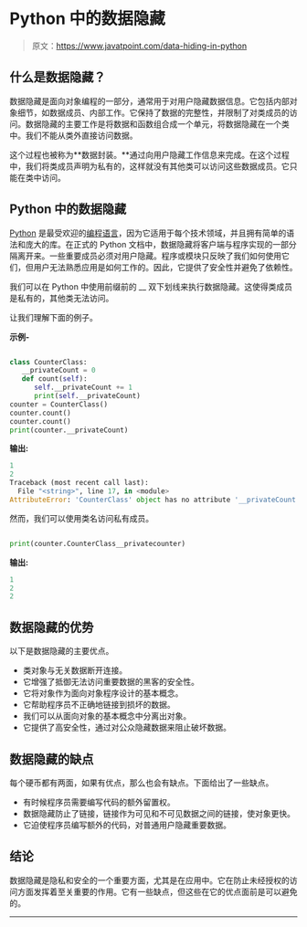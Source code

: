 # Python 中的数据隐藏

> 原文：<https://www.javatpoint.com/data-hiding-in-python>

## 什么是数据隐藏？

数据隐藏是面向对象编程的一部分，通常用于对用户隐藏数据信息。它包括内部对象细节，如数据成员、内部工作。它保持了数据的完整性，并限制了对类成员的访问。数据隐藏的主要工作是将数据和函数组合成一个单元，将数据隐藏在一个类中。我们不能从类外直接访问数据。

这个过程也被称为**数据封装。**通过向用户隐藏工作信息来完成。在这个过程中，我们将类成员声明为私有的，这样就没有其他类可以访问这些数据成员。它只能在类中访问。

## Python 中的数据隐藏

[Python](https://www.javatpoint.com/python-tutorial) 是最受欢迎的[编程语言](https://www.javatpoint.com/programming-language)，因为它适用于每个技术领域，并且拥有简单的语法和庞大的库。在正式的 Python 文档中，数据隐藏将客户端与程序实现的一部分隔离开来。一些重要成员必须对用户隐藏。程序或模块只反映了我们如何使用它们，但用户无法熟悉应用是如何工作的。因此，它提供了安全性并避免了依赖性。

我们可以在 Python 中使用前缀前的 __ 双下划线来执行数据隐藏。这使得类成员是私有的，其他类无法访问。

让我们理解下面的例子。

**示例-**

```py

class CounterClass:
   __privateCount = 0
   def count(self):
      self.__privateCount += 1
      print(self.__privateCount)
counter = CounterClass()
counter.count()
counter.count()
print(counter.__privateCount)

```

**输出:**

```py
1
2
Traceback (most recent call last):
  File "<string>", line 17, in <module>
AttributeError: 'CounterClass' object has no attribute '__privateCount'

```

然而，我们可以使用类名访问私有成员。

```py

print(counter.CounterClass__privatecounter)

```

**输出:**

```py
1
2
2 

```

## 数据隐藏的优势

以下是数据隐藏的主要优点。

*   类对象与无关数据断开连接。
*   它增强了抵御无法访问重要数据的黑客的安全性。
*   它将对象作为面向对象程序设计的基本概念。
*   它帮助程序员不正确地链接到损坏的数据。
*   我们可以从面向对象的基本概念中分离出对象。
*   它提供了高安全性，通过对公众隐藏数据来阻止破坏数据。

## 数据隐藏的缺点

每个硬币都有两面，如果有优点，那么也会有缺点。下面给出了一些缺点。

*   有时候程序员需要编写代码的额外留置权。
*   数据隐藏防止了链接，链接作为可见和不可见数据之间的链接，使对象更快。
*   它迫使程序员编写额外的代码，对普通用户隐藏重要数据。

## 结论

数据隐藏是隐私和安全的一个重要方面，尤其是在应用中。它在防止未经授权的访问方面发挥着至关重要的作用。它有一些缺点，但这些在它的优点面前是可以避免的。

* * *